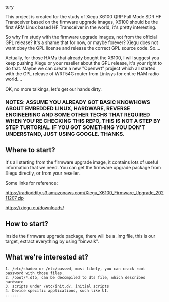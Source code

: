 tury

This project is created for the study of Xiegu X6100 QRP Full Mode SDR HF Transceiver based on the firmware upgrade images, X6100 should be the first ARM Linux based HF Transceiver in the world, it's pretty interesting. 

So why I'm study with the firmware upgrade images, not from the official GPL release? It's a shame that for now, or maybe forever? Xiegu does not want obey the GPL license and release the correct GPL source code. So....

Actually, for those HAMs that already bought the X6100, I will suggest you keep pushing Xiegu or your reseller about the GPL release, it's your right to do that. Maybe we can create a new "Openwrt" project which all started with the GPL release of WRT54G router from Linksys for entire HAM radio world....

OK, no more talkings, let's get our hands dirty. 

### NOTES: ASSUME YOU ALREADY GOT BASIC KNOWHOWS ABOUT EMBEDDED LINUX, HARDWARE, REVERSE ENGINEERING AND SOME OTHER TECHS THAT REQUIRED WHEN YOU'RE CHECKING THIS REPO, THIS IS NOT A STEP BY STEP TURTORIAL. IF YOU GOT SOMETHING YOU DON'T UNDERSTAND, JUST USING GOOGLE. THANKS.

## Where to start?

It's all starting from the firmware upgrade image, it contains lots of useful information that we need. You can get the firmware upgrade package from Xiegu directly, or from your reseller. 

Some links for reference:

https://radioddity.s3.amazonaws.com/Xiegu_X6100_Firmware_Upgrade_20211207.zip

https://xiegu.eu/downloads/

## How to start?


Inside the firmware upgrade package, there will be a .img file, this is our target, extract everything by using "binwalk".

## What we're interested at?
```
1. /etc/shadow or /etc/passwd, most likely, you can crack root password with those files.
2. /boot/*.dtb, can be decompiled to dts file, which describes hardware
3. scripts under /etc/init.d/, initial scripts
4. Device specific applications, such like UI.
.......
```
